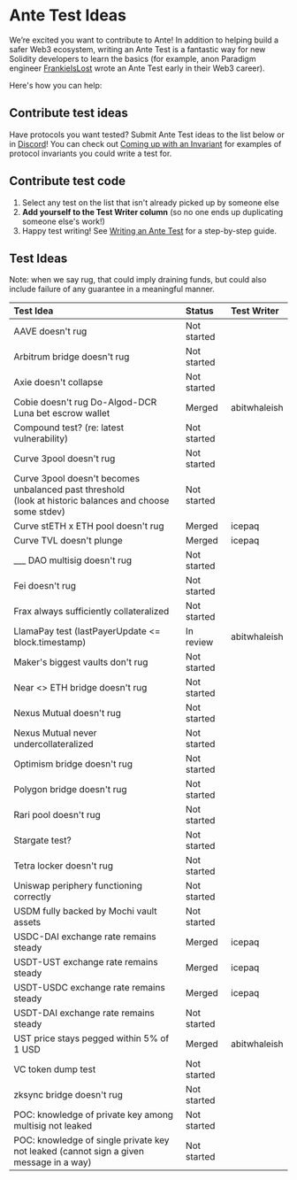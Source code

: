# Ante Test Ideas

We’re excited you want to contribute to Ante! In addition to helping build a safer Web3 ecosystem, writing an Ante Test is a fantastic way for new Solidity developers to learn the basics (for example, anon Paradigm engineer [FrankieIsLost](https://github.com/FrankieIsLost) wrote an Ante Test early in their Web3 career).

Here's how you can help:

## Contribute test ideas

Have protocols you want tested? Submit Ante Test ideas to the list below or in [Discord](https://discord.gg/ante)! You can check out [Coming up with an Invariant](https://docs.ante.finance/antev05/for-devs/writing-an-ante-test/invariant-ideas) for examples of protocol invariants you could write a test for.

## Contribute test code

1. Select any test on the list that isn't already picked up by someone else
2. **Add yourself to the Test Writer column** (so no one ends up duplicating someone else's work!)
3. Happy test writing! See [Writing an Ante Test](https://docs.ante.finance/antev05/for-devs/writing-an-ante-test) for a step-by-step guide.

## Test Ideas

Note: when we say rug, that could imply draining funds, but could also include failure of any guarantee in a meaningful manner.

| Test Idea                                                                                                    | Status      | Test Writer  |
| :----------------------------------------------------------------------------------------------------------- | :---------- | :----------- |
| AAVE doesn't rug                                                                                             | Not started |              |
| Arbitrum bridge doesn't rug                                                                                  | Not started |              |
| Axie doesn't collapse                                                                                        | Not started |              |
| Cobie doesn't rug Do-Algod-DCR Luna bet escrow wallet                                                        | Merged      | abitwhaleish |
| Compound test? (re: latest vulnerability)                                                                    | Not started |              |
| Curve 3pool doesn't rug                                                                                      | Not started |              |
| Curve 3pool doesn't becomes unbalanced past threshold<br />(look at historic balances and choose some stdev) | Not started |              |
| Curve stETH x ETH pool doesn't rug                                                                           | Merged      | icepaq       |
| Curve TVL doesn't plunge                                                                                     | Merged      | icepaq       |
| \_\_\_ DAO multisig doesn't rug                                                                              | Not started |              |
| Fei doesn't rug                                                                                              | Not started |              |
| Frax always sufficiently collateralized                                                                      | Not started |              |
| LlamaPay test (lastPayerUpdate <= block.timestamp)                                                           | In review   | abitwhaleish |
| Maker's biggest vaults don't rug                                                                             | Not started |              |
| Near <> ETH bridge doesn't rug                                                                               | Not started |              |
| Nexus Mutual doesn't rug                                                                                     | Not started |              |
| Nexus Mutual never undercollateralized                                                                       | Not started |              |
| Optimism bridge doesn't rug                                                                                  | Not started |              |
| Polygon bridge doesn't rug                                                                                   | Not started |              |
| Rari pool doesn't rug                                                                                        | Not started |              |
| Stargate test?                                                                                               | Not started |              |
| Tetra locker doesn't rug                                                                                     | Not started |              |
| Uniswap periphery functioning correctly                                                                      | Not started |              |
| USDM fully backed by Mochi vault assets                                                                      | Not started |              |
| USDC-DAI exchange rate remains steady                                                                        | Merged      | icepaq       |
| USDT-UST exchange rate remains steady                                                                        | Merged      | icepaq       |
| USDT-USDC exchange rate remains steady                                                                       | Merged      | icepaq       |
| USDT-DAI exchange rate remains steady                                                                        | Not started |              |
| UST price stays pegged within 5% of 1 USD                                                                    | Merged      | abitwhaleish |
| VC token dump test                                                                                           | Not started |              |
| zksync bridge doesn't rug                                                                                    | Not started |              |
| POC: knowledge of private key among multisig not leaked                                                      | Not started |              |
| POC: knowledge of single private key not leaked (cannot sign a given message in a way)                       | Not started |              |
